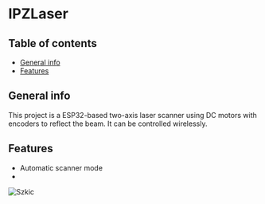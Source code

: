 # IPZLaser 

## Table of contents
* [General info](#general-info)
* [Features](#features)

## General info
This project is a ESP32-based two-axis laser scanner using DC motors with encoders to reflect the beam. It can be controlled wirelessly.

## Features
* Automatic scanner mode
* 
![Szkic](https://user-images.githubusercontent.com/124584799/231593786-c9673d0c-30df-45ad-a7e3-04b9d79759c7.jpg)
